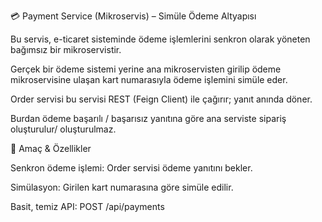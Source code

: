 💳 Payment Service (Mikroservis) – Simüle Ödeme Altyapısı

Bu servis, e-ticaret sisteminde ödeme işlemlerini senkron olarak yöneten bağımsız bir mikroservistir.

Gerçek bir ödeme sistemi yerine ana mikroservisten girilip ödeme mikroservisine ulaşan kart numarasıyla ödeme işlemini simüle eder.

Order servisi bu servisi REST (Feign Client) ile çağırır; yanıt anında döner.

Burdan ödeme başarılı / başarısız yanıtına göre ana serviste sipariş oluşturulur/ oluşturulmaz.

🎯 Amaç & Özellikler

Senkron ödeme işlemi: Order servisi ödeme yanıtını bekler.

Simülasyon: Girilen kart numarasına göre simüle edilir.

Basit, temiz API: POST /api/payments



